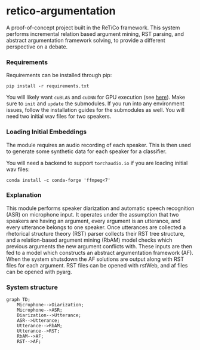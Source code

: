 # retico-argumentation

A proof-of-concept project built in the ReTiCo framework. This system performs incremental relation based argument mining, RST parsing, and abstract argumentation framework solving, to provide a different perspective on a debate.

### Requirements

Requirements can be installed through pip:
```shell
pip install -r requirements.txt
```
You will likely want `cuBLAS` and `cuDNN` for GPU execution (see [here](https://pytorch.org/get-started/locally/)).
Make sure to `init` and `update` the submodules. If you run into any environment issues, follow the installation guides for the submodules as well. You will need two initial wav files for two speakers.


### Loading Initial Embeddings

The module requires an audio recording of each speaker. This is then used to generate some synthetic data for each speaker for a classifier.

You will need a backend to support `torchaudio.io` if you are loading initial wav files:
```
conda install -c conda-forge 'ffmpeg<7'
```
### Explanation
This module performs speaker diarization and automatic speech recognition (ASR) on microphone input. It operates under the assumption that two speakers are having an argument, every argument is an utterance, and every utterance belongs to one speaker. Once utterances are collected a rhetorical structure theory (RST) parser collects their RST tree structure, and a relation-based argument mining (RbAM) model checks which previous arguments the new argument conflicts with. These inputs are then fed to a model which constructs an abstract argumentation framework (AF). When the system shutsdown the AF solutions are output along with RST files for each argument. RST files can be opened with rstWeb, and af files can be opened with pyarg.

### System structure
```mermaid
graph TD;
    Microphone-->Diarization;
    Microphone-->ASR;
    Diarization-->Utterance;
    ASR-->Utterance;
    Utterance-->RbAM;
    Utterance-->RST;
    RbAM-->AF;
    RST-->AF;
```
